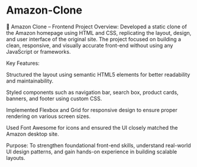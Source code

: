 # Amazon-Clone

🛒 Amazon Clone – Frontend Project
Overview:
Developed a static clone of the Amazon homepage using HTML and CSS, replicating the layout, design, and user interface of the original site. The project focused on building a clean, responsive, and visually accurate front-end without using any JavaScript or frameworks.

Key Features:

Structured the layout using semantic HTML5 elements for better readability and maintainability.

Styled components such as navigation bar, search box, product cards, banners, and footer using custom CSS.

Implemented Flexbox and Grid for responsive design to ensure proper rendering on various screen sizes.

Used Font Awesome for icons and ensured the UI closely matched the Amazon desktop site.

Purpose:
To strengthen foundational front-end skills, understand real-world UI design patterns, and gain hands-on experience in building scalable layouts.

